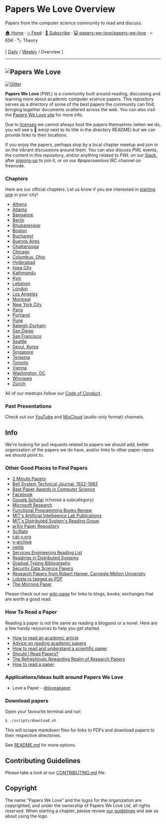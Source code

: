# Papers We Love Overview

Papers from the computer science community to read and discuss.

[🏠 Home](/README.md) · [🔥 Feed](https://test.trackawesomelist.com/papers-we-love/papers-we-love/rss.xml) · [📮 Subscribe](https://trackawesomelist.us17.list-manage.com/subscribe?u=d2f0117aa829c83a63ec63c2f&id=36a103854c) · [😺 papers-we-love/papers-we-love](https://github.com/papers-we-love/papers-we-love/blob/master/README.md) · ⭐ 65K · 🏷️ Theory

[ [Daily](/content/papers-we-love/papers-we-love/README.md) / [Weekly](/content/papers-we-love/papers-we-love/week/README.md) / Overview ]

---

## ![Papers We Love](http://paperswelove.org/images/logo-top.svg)

[![Gitter](https://badges.gitter.im/papers-we-love/community.svg)](https://gitter.im/papers-we-love/community?utm_source=badge\&utm_medium=badge\&utm_campaign=pr-badge)

**Papers We Love** (*PWL*) is a community built around reading, discussing and learning more about academic computer science papers. This repository serves as a directory of some of the best papers the community can find, bringing together documents scattered across the web. You can also visit the [Papers We Love site](http://paperswelove.org/) for more info.

Due to [licenses](https://github.com/papers-we-love/papers-we-love/blob/master/.github/CONTRIBUTING.md#respect-content-licenses) we cannot always host the papers themselves (when we do, you will see a :scroll: emoji next to its title in the directory README) but we can provide links to their locations.

If you enjoy the papers, perhaps stop by a local chapter meetup and join in on the vibrant discussions around them. You can also discuss *PWL* events, the content in this repository, and/or anything related to *PWL* on our [Slack](https://paperswelove.slack.com/messages/general/), after [signing-up](http://papersweloveslack.herokuapp.com/) to join it, or on our *#paperswelove* IRC channel on freenode.

### Chapters

Here are our official chapters. Let us know if you are interested in [starting one](https://github.com/papers-we-love/organizers) in your city!

*   [Athens](https://www.meetup.com/Papers-We-Love-Athens)
*   [Atlanta](https://www.meetup.com/Papers-We-Love-Atlanta)
*   [Bangalore](http://www.meetup.com/Papers-we-love-Bangalore/)
*   [Berlin](http://www.meetup.com/Papers-We-Love-Berlin/)
*   [Bhubaneswar](https://www.facebook.com/groups/pwlbbsr/)
*   [Boston](http://www.meetup.com/Papers-We-Love-Boston-Cambridge/)
*   [Bucharest](http://www.meetup.com/papers-we-love-bucharest/)
*   [Buenos Aires](https://paperswelove.org/buenos-aires/)
*   [Chattanooga](http://www.meetup.com/Papers-We-Love-Chattanooga/)
*   [Chicago](http://www.meetup.com/papers-we-love-chicago/)
*   [Columbus, Ohio](http://www.meetup.com/Papers-We-Love-Columbus/)
*   [Hyderabad](http://www.meetup.com/papers-we-love-hyderabad/)
*   [Iowa City](https://www.meetup.com/techcorridorio)
*   [Kathmandu](https://www.facebook.com/groups/PapersWeLoveKathmandu/)
*   [Kyiv](https://www.facebook.com/groups/PapersWeLoveKyiv)
*   [Lebanon](http://www.paperswelovelb.club)
*   [London](http://www.meetup.com/papers-we-love-london)
*   [Los Angeles](http://www.meetup.com/papers-we-love-la)
*   [Montreal](http://www.meetup.com/Papers-We-Love-Montreal/)
*   [New York City](http://www.meetup.com/papers-we-love/)
*   [Paris](http://www.meetup.com/Papers-We-Love-Paris/)
*   [Portland](https://www.meetup.com/papers-we-love-pdx/)
*   [Pune](http://www.meetup.com/Doo-Things)
*   [Raleigh-Durham](https://www.meetup.com/Papers-We-Love-Raleigh-Durham/)
*   [San Diego](http://www.meetup.com/Papers-We-Love-San-Diego/)
*   [San Francisco](http://www.meetup.com/papers-we-love-too/)
*   [Seattle](http://www.meetup.com/Papers-We-Love-Seattle/)
*   [Seoul, Korea](http://www.meetup.com/seoul-tech-society)
*   [Singapore](https://www.facebook.com/groups/paperswelovesg/)
*   [Teresina](https://www.meetup.com/pt-BR/Papers-We-Love-Teresina/)
*   [Toronto](http://www.meetup.com/Papers-We-Love-Toronto/)
*   [Vienna](http://www.meetup.com/Papers-We-Love-Vienna/)
*   [Washington, DC](http://www.meetup.com/Papers-We-Love-DC-NoVA/)
*   [Winnipeg](http://pwlwpg.ca/)
*   [Zürich](https://www.meetup.com/Papers-we-love-Zurich/)

All of our meetups follow our [Code of Conduct](https://github.com/papers-we-love/papers-we-love/blob/master/README.md/CODE_OF_CONDUCT.md).

### Past Presentations

Check out our [YouTube](https://www.youtube.com/user/PapersWeLove) and [MixCloud](https://www.mixcloud.com/paperswelove/) (audio-only format) channels.

## Info

We're looking for pull requests related to papers we should add, better organization of the papers we do have, and/or links to other paper-repos we should point to.

### Other Good Places to Find Papers

*   [2 Minute Papers](https://www.youtube.com/user/keeroyz)
*   [Bell System Technical Journal, 1922-1983](https://www.bell-labs.com/our-research/technical-journal/)
*   [Best Paper Awards in Computer Science](http://jeffhuang.com/best_paper_awards.html)
*   [Facebook](https://research.fb.com/publications/)
*   [Google Scholar](http://scholar.google.com/citations?view_op=top_venues\&hl=en\&vq=eng) (choose a subcategory)
*   [Microsoft Research](http://research.microsoft.com/apps/catalog/default.aspx?t=publications)
*   [Functional Programming Books Review](http://alexott.net/en/fp/books/)
*   [MIT's Artificial Intelligence Lab Publications](http://dspace.mit.edu/handle/1721.1/39813)
*   [MIT's Distributed System's Reading Group](http://dsrg.pdos.csail.mit.edu/)
*   [arXiv Paper Repository](http://arxiv.org/)
*   [SciRate](https://scirate.com/)
*   [cat-v.org](http://doc.cat-v.org/)
*   [y-archive](http://yarchive.net/comp/index.html)
*   [netlib](http://www.netlib.org/)
*   [Services Engineering Reading List](https://github.com/mmcgrana/services-engineering)
*   [Readings in Distributed Systems](http://christophermeiklejohn.com/distributed/systems/2013/07/12/readings-in-distributed-systems.html)
*   [Gradual Typing Bibliography](http://samth.github.io/gradual-typing-bib/)
*   [Security Data Science Papers](http://www.covert.io/the-definitive-security-datascience-and-machinelearning-guide/)
*   [Research Papers from Robert Harper, Carnegie Mellon University](https://www.cs.cmu.edu/\~rwh/papers/index.html)
*   [Lobste.rs tagged as PDF](https://lobste.rs/t/pdf)
*   [The Morning Paper](http://blog.acolyer.org/)

Please check out our [wiki-page](https://github.com/papers-we-love/papers-we-love/wiki/Other-Good-Sources-of-Reading-Material) for links to blogs, books, exchanges that are worth a good read.

### How To Read a Paper

Reading a paper is not the same as reading a blogpost or a novel. Here are a few handy resources to help you get started.

*   [How to read an academic article](http://organizationsandmarkets.com/2010/08/31/how-to-read-an-academic-article/)
*   [Advice on reading academic papers](https://userpages.umbc.edu/\~akmassey/posts/2012-02-15-advice-on-reading-academic-papers.html)
*   [How to read and understand a scientific paper](http://violentmetaphors.com/2013/08/25/how-to-read-and-understand-a-scientific-paper-2/)
*   [Should I Read Papers?](http://michaelrbernste.in/2014/10/21/should-i-read-papers.html)
*   [The Refreshingly Rewarding Realm of Research Papers](https://www.youtube.com/watch?v=8eRx5Wo3xYA)
*   [How to read a paper](http://ccr.sigcomm.org/online/files/p83-keshavA.pdf)

### Applications/Ideas built around Papers We Love

*   Love a Paper - [@loveapaper](https://twitter.com/loveapaper)

### Download papers

Open your favourite terminal and run:

```bash
$ ./scripts/download.sh
```

This will scrape markdown files for links to PDFs and download papers to their respective directories.

See [README.md](https://github.com/papers-we-love/papers-we-love/blob/master/README.md/./scripts/README.md) for more options.

## Contributing Guidelines

Please take a look at our [CONTRIBUTING.md](https://github.com/papers-we-love/papers-we-love/blob/master/.github/CONTRIBUTING.md) file.

## Copyright

The name "Papers We Love" and the logos for the organization are copyrighted, and under the ownership of Papers We Love Ltd, all rights reserved. When starting a chapter, please review [our guidelines](https://github.com/papers-we-love/papers-we-love/wiki/Creating-a-PWL-chapter) and ask us about using the logo.


